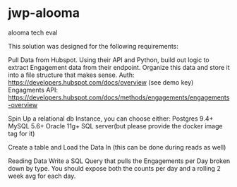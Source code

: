 # jwp-alooma
alooma tech eval


This solution was designed for the following requirements:

Pull Data from Hubspot.  Using their API and Python, build out logic to extract Engagement data from their endpoint.  Organize this data and store it into a file structure that makes sense.
Auth: https://developers.hubspot.com/docs/overview (see demo key)
Engagments API: https://developers.hubspot.com/docs/methods/engagements/engagements-overview

Spin Up a relational db Instance, you can choose either:
Postgres 9.4+
MySQL 5.6+
Oracle 11g+
SQL server(but please provide the docker image tag for it)

Create a table and Load the Data In (this can be done during reads as well)

Reading Data
Write a SQL Query that pulls the Engagements per Day broken down by type.  You should expose both the counts per day and a rolling 2 week avg for each day.


